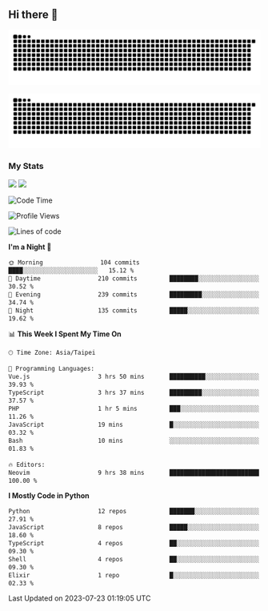 ## Hi there 👋

<div align="center">

![GitHub Snake Light](https://raw.githubusercontent.com/CSY54/CSY54/snake/github-snake.svg#gh-light-mode-only)

![GitHub Snake dark](https://raw.githubusercontent.com/CSY54/CSY54/snake/github-snake-dark.svg#gh-dark-mode-only)

</div>

### My Stats

<picture>
  <source
    srcset="https://github-readme-stats.vercel.app/api?username=CSY54&show_icons=true&hide_border=true&hide_rank=true&bg_color=1e1e2e&text_color=cdd6f4&icon_color=cba6f7&title_color=94e2d5"
    media="(prefers-color-scheme: dark)"
    height="200"
  />
  <source
    srcset="https://github-readme-stats.vercel.app/api?username=CSY54&show_icons=true&hide_border=true&hide_rank=true&bg_color=eff1f5&text_color=4c4f69&icon_color=8839ef&title_color=179299"
    media="(prefers-color-scheme: light), (prefers-color-scheme: no-preference)"
    height="200"
  />
  <img
    src="https://github-readme-stats.vercel.app/api?username=CSY54&show_icons=true&hide_border=true&hide_rank=true&bg_color=1e1e2e&text_color=cdd6f4&icon_color=cba6f7&title_color=94e2d5"
    height="200"
  />
</picture>

<picture>
  <source
    srcset="https://github-readme-stats.vercel.app/api/top-langs/?username=CSY54&layout=compact&hide_border=true&card_width=445&bg_color=1e1e2e&text_color=cdd6f4&icon_color=cba6f7&title_color=94e2d5"
    media="(prefers-color-scheme: dark)"
    height="200"
  />
  <source
    srcset="https://github-readme-stats.vercel.app/api/top-langs/?username=CSY54&layout=compact&hide_border=true&card_width=445&bg_color=eff1f5&text_color=4c4f69&icon_color=8839ef&title_color=179299"
    media="(prefers-color-scheme: light), (prefers-color-scheme: no-preference)"
    height="200"
  />
  <img
    src="https://github-readme-stats.vercel.app/api/top-langs/?username=CSY54&layout=compact&hide_border=true&card_width=445&bg_color=1e1e2e&text_color=cdd6f4&icon_color=cba6f7&title_color=94e2d5"
    height="200"
  />
</picture>

<!--START_SECTION:waka-->
![Code Time](http://img.shields.io/badge/Code%20Time-1%2C738%20hrs%2053%20mins-blue)

![Profile Views](http://img.shields.io/badge/Profile%20Views-33-blue)

![Lines of code](https://img.shields.io/badge/From%20Hello%20World%20I%27ve%20Written-455.8%20thousand%20lines%20of%20code-blue)

**I'm a Night 🦉** 

```text
🌞 Morning                104 commits         ████░░░░░░░░░░░░░░░░░░░░░   15.12 % 
🌆 Daytime                210 commits         ████████░░░░░░░░░░░░░░░░░   30.52 % 
🌃 Evening                239 commits         █████████░░░░░░░░░░░░░░░░   34.74 % 
🌙 Night                  135 commits         █████░░░░░░░░░░░░░░░░░░░░   19.62 % 
```


📊 **This Week I Spent My Time On** 

```text
🕑︎ Time Zone: Asia/Taipei

💬 Programming Languages: 
Vue.js                   3 hrs 50 mins       ██████████░░░░░░░░░░░░░░░   39.93 % 
TypeScript               3 hrs 37 mins       █████████░░░░░░░░░░░░░░░░   37.57 % 
PHP                      1 hr 5 mins         ███░░░░░░░░░░░░░░░░░░░░░░   11.26 % 
JavaScript               19 mins             █░░░░░░░░░░░░░░░░░░░░░░░░   03.32 % 
Bash                     10 mins             ░░░░░░░░░░░░░░░░░░░░░░░░░   01.83 % 

🔥 Editors: 
Neovim                   9 hrs 38 mins       █████████████████████████   100.00 % 
```

**I Mostly Code in Python** 

```text
Python                   12 repos            ███████░░░░░░░░░░░░░░░░░░   27.91 % 
JavaScript               8 repos             █████░░░░░░░░░░░░░░░░░░░░   18.60 % 
TypeScript               4 repos             ██░░░░░░░░░░░░░░░░░░░░░░░   09.30 % 
Shell                    4 repos             ██░░░░░░░░░░░░░░░░░░░░░░░   09.30 % 
Elixir                   1 repo              █░░░░░░░░░░░░░░░░░░░░░░░░   02.33 % 
```




 Last Updated on 2023-07-23 01:19:05 UTC
<!--END_SECTION:waka-->

<!--
**CSY54/CSY54** is a ✨ _special_ ✨ repository because its `README.md` (this file) appears on your GitHub profile.

Here are some ideas to get you started:

- 🔭 I’m currently working on ...
- 🌱 I’m currently learning ...
- 👯 I’m looking to collaborate on ...
- 🤔 I’m looking for help with ...
- 💬 Ask me about ...
- 📫 How to reach me: ...
- 😄 Pronouns: ...
- ⚡ Fun fact: ...
-->
